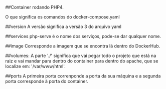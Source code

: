 ##Container rodando PHP4.

O que significa os comandos do docker-compose.yaml

##version
A versão significa a versão 3 do arquivo yaml

##services
php-serve é o nome dos serviços, pode-se dar qualquer nome.

##image
Corresponde a imagem que se encontra lá dentro do DockerHub.

##volumes:
A parte './' significa que vai pegar todo o projeto que está na raiz e vai mandar para dentro do container para dentro do apache, que se localize em: '/var/www/html'.

##ports
A primeira porta correnponde a porta da sua máquina e a segunda porta corresponde à porta do container.